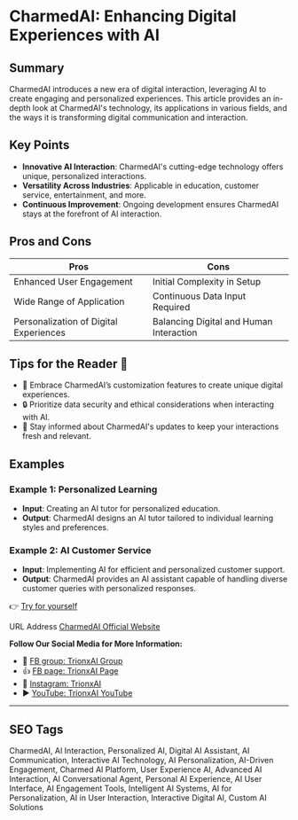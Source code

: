 
# CharmedAI: Enhancing Digital Experiences with AI

## Summary
CharmedAI introduces a new era of digital interaction, leveraging AI to create engaging and personalized experiences. This article provides an in-depth look at CharmedAI's technology, its applications in various fields, and the ways it is transforming digital communication and interaction.

## Key Points
- **Innovative AI Interaction**: CharmedAI's cutting-edge technology offers unique, personalized interactions.
- **Versatility Across Industries**: Applicable in education, customer service, entertainment, and more.
- **Continuous Improvement**: Ongoing development ensures CharmedAI stays at the forefront of AI interaction.

## Pros and Cons
| Pros                               | Cons                                     |
|------------------------------------|------------------------------------------|
| Enhanced User Engagement           | Initial Complexity in Setup              |
| Wide Range of Application          | Continuous Data Input Required           |
| Personalization of Digital Experiences | Balancing Digital and Human Interaction |

## Tips for the Reader 💬
- 🌟 Embrace CharmedAI’s customization features to create unique digital experiences.
- 🔒 Prioritize data security and ethical considerations when interacting with AI.
- 🔄 Stay informed about CharmedAI's updates to keep your interactions fresh and relevant.

## Examples
### Example 1: Personalized Learning
- **Input**: Creating an AI tutor for personalized education.
- **Output**: CharmedAI designs an AI tutor tailored to individual learning styles and preferences.

### Example 2: AI Customer Service
- **Input**: Implementing AI for efficient and personalized customer support.
- **Output**: CharmedAI provides an AI assistant capable of handling diverse customer queries with personalized responses.

👉 <a href="https://charmed.ai/" target="_blank">Try for yourself</a>

URL Address
<a href="https://charmed.ai/" target="_blank">CharmedAI Official Website</a>


**Follow Our Social Media for More Information:**
- 📘 <a href="https://www.facebook.com/groups/trionxai" target="_blank">FB group: TrionxAI Group</a>
- 👍 <a href="https://www.facebook.com/ai.trionxai" target="_blank">FB page: TrionxAI Page</a>
- 📸 <a href="https://www.instagram.com/trionxai/" target="_blank">Instagram: TrionxAI</a>
- ▶️ <a href="https://www.youtube.com/@robotdocs/" target="_blank">YouTube: TrionxAI YouTube</a>

---

## SEO Tags
CharmedAI, AI Interaction, Personalized AI, Digital AI Assistant, AI Communication, Interactive AI Technology, AI Personalization, AI-Driven Engagement, Charmed AI Platform, User Experience AI, Advanced AI Interaction, AI Conversational Agent, Personal AI Experience, AI User Interface, AI Engagement Tools, Intelligent AI Systems, AI for Personalization, AI in User Interaction, Interactive Digital AI, Custom AI Solutions
